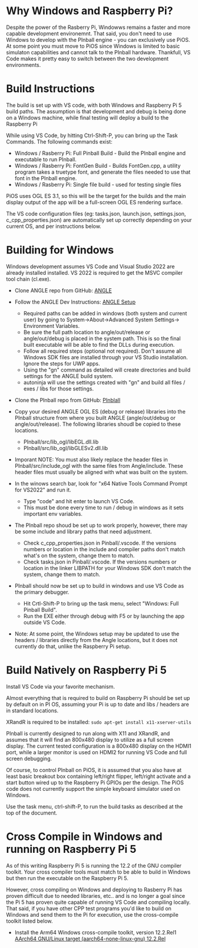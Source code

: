 # Why Windows and Raspberry Pi?
Despite the power of the Rasberry Pi, Windowws remains a faster and more capable development environemnt.  That said, you don't need to use Windows to develop with the PInball engine - you can exclusively use PiOS.  At some point you must move to PiOS since Windows is limited to basic simulaton capabilities and cannot talk to the PInball hardware.  Thankfull, VS Code makes it pretty easy to switch between the two development environments.

# Build Instructions
The build is set up with VS code, with both Windows and Raspberry Pi 5 build paths.  The assumption is that development and debug is being done on a Windows machine, while final testing will deploy a build to the Raspberry Pi

While using VS Code, by hitting Ctrl-Shift-P, you can bring up the Task Commands.  The following commands exist:
- Windows / Rasberry Pi:  Full Pinball Build - Build the PInball engine and executable to run PInball.
- Windows / Rasberry Pi:  FontGen Build - Builds FontGen.cpp, a utility program takes a truetype font, and generate the files needed to use that font in the PInball engine.
- Windows / Rasberry Pi:  Single file build - used for testing single files

PiOS uses OGL ES 3.1, so this will be the target for the builds and the main display output of the app will be a full-screen OGL ES rendering surface.

The VS code configuration files (eg: tasks.json, launch.json, settings.json, c_cpp_properties.json) are automatically set up correctly depending on your current OS, and per instructions below.

# Building for Windows
Windows development assumes VS Code and Visual Studio 2022 are already installed installed. VS 2022 is required to get the MSVC compiler tool chain (cl.exe).  

- Clone ANGLE repo from GitHub: [ANGLE](https://github.com/google/angle)
- Follow the ANGLE Dev Instructions: [ANGLE Setup](https://github.com/google/angle/blob/main/doc/DevSetup.md)
    - Required paths can be added in windows (both system and current user) by going to System->About->Advanced System Settings-> Environment Variables.
    - Be sure the full path location to angle/out/release or angle/out/debug is placed in the system path.  This is so the final built executable will be able to find the DLLs during execution.
    - Follow all required steps (optional not required).  Don't assume all Windows SDK files are installed through your VS Studio installation.  Ignore the steps for UWP apps.
    - Using the "gn" command as detailed will create directories and build settings for the ANGLE build system.
    - autoninja will use the settings created with "gn" and build all files / exes / libs for those settings.

- Clone the PInball repo from GitHub: [PInblall](https://github.com/jeffbock/PInball)

- Copy your desired ANGLE OGL ES (debug or release) libraries into the PInball structure from where you built ANGLE (angle/out/debug or angle/out/release).  The following libraries shoudl be copied to these locations.
    - PInball/src/lib_ogl/libEGL.dll.lib
    - PInball/src/lib_ogl/libGLESv2.dll.lib
 
-  Imporant NOTE: You must also likely replace the header files in PInball/src/include_ogl with the same files from Angle/include.  These header files must usually be aligned with what was built on the system.

- In the winows search bar, look for "x64 Native Tools Command Prompt for VS2022" and run it.
    - Type "code" and hit enter to launch VS Code.
    - This must be done every time to run / debug in windows as it sets important env variables.

-  The PInball repo shoud be set up to work properly, however, there may be some include and library paths that need adjustment.  
    -  Check c_cpp_properties.json in Pinball/.vscode.  If the versions numbers or location in the include and compiler paths don't match what's on the system, change them to match.
    -  Check tasks.json in Pinball/.vscode.  If the versions numbers or location in the linker LIBPATH for your Windows SDK don't match the system, change them to match.

- PInball should now be set up to build in windows and use VS Code as the primary debugger.
    - Hit Crtl-Shift-P to bring up the task menu, select "Windows: Full Pinball Build".
    - Run the EXE either through debug with F5 or by launching the app outside VS Code.
    
 
- Note: At some point, the Windows setup may be updated to use the headers / libraries directly from the Angle locations, but it does not currently do that, unlike the Raspberry Pi setup.

 # Build Natively on Raspberry Pi 5

Install VS Code via your favorite mechanism.

Almost everything that is required to build on Raspberry Pi should be set up by default on in PI OS, assuming your Pi is up to date and libs / headers are in standard locations.

XRandR is required to be installed:  `sudo apt-get install x11-xserver-utils`

PInball is currently designed to run along with X11 and XRandR, and assumes that it will find an 800x480 display to utilize as a full screen display.  The current tested configuration is a 800x480 display on the HDMI1 port, while a larger monitor is used on HDMI2 for running VS Code and full screen debugging.

Of course, to control PInball on PiOS, it is assumed that you also have at least basic breakout box containing left/right flipper, left/right activate and a start button wired up to the Raspberry Pi GPIOs per the design.  The PiOS code does not currently support the simple keyboard simulator used on Windows.

Use the task menu, ctrl-shift-P, to run the build tasks as described at the top of the document.

# Cross Compile in Windows and running on Raspberry Pi 5
As of this writing Raspberry Pi 5 is running the 12.2 of the GNU compiler toolkit.  Your cross compiler tools must match to be able to build in Windows but then run the executable on the Raspberry Pi 5.

However, cross compiling on Windows and deploying to Rasberry Pi has proven difficult due to needed libraries, etc.. and is no longer a goal since the Pi 5 has proven quite capable of running VS Code and compiling locally.  That said, if you have other CPP test programs you'd like to build on Windows and send them to the Pi for execution, use the cross-compile toolkit listed below.

-  Install the Arm64 Windows cross-compile toolkit, version 12.2.Rel1   
 [AArch64 GNU/Linux target (aarch64-none-linux-gnu) 12.2.Rel](https://developer.arm.com/-/media/Files/downloads/gnu/12.2.rel1/binrel/arm-gnu-toolchain-12.2.rel1-mingw-w64-i686-aarch64-none-linux-gnu.exe?rev=1cb73007050f4e638ba158f2aadcfb81&hash=C2E073917F80FF09C05248CCC5568DDBC99DCC56)

